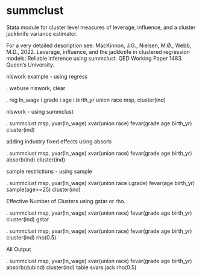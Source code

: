 # summclust
Stata module for cluster level measures of leverage, influence,  and a cluster jackknife variance estimator.

For a very detailed description see:
MacKinnon, J.G., Nielsen, M.Ø., Webb, M.D., 2022. Leverage, influence, and the jackknife
in clustered regression models: Reliable inference using summclust. QED Working Paper 1483. Queen’s University.    

nlswork example - using regress

  . webuse nlswork, clear
  
  . reg ln_wage i.grade i.age i.birth_yr union race msp, cluster(ind)

nlswork - using summclust

  . summclust msp, yvar(ln_wage) xvar(union race) fevar(grade age birth_yr) cluster(ind)

adding industry fixed effects using absorb

  . summclust msp, yvar(ln_wage) xvar(union race) fevar(grade age birth_yr) absorb(ind) cluster(ind)

sample restrictions - using sample

  . summclust msp, yvar(ln_wage) xvar(union race i.grade) fevar(age birth_yr) sample(age>=25)
            cluster(ind)

Effective Number of Clusters using gstar or rho.

  . summclust msp, yvar(ln_wage) xvar(union race) fevar(grade age birth_yr) cluster(ind) gstar

  . summclust msp, yvar(ln_wage) xvar(union race) fevar(grade age birth_yr) cluster(ind) rho(0.5)

All Output

  . summclust msp, yvar(ln_wage) xvar(union race) fevar(grade age birth_yr) absorb(dubind)
            cluster(ind) table svars jack rho(0.5)

